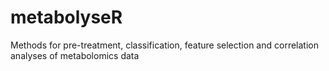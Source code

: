 # metabolyseR
Methods for pre-treatment, classification, feature selection and correlation analyses of metabolomics data
